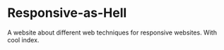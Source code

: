 # Responsive-as-Hell
A website about different web techniques for responsive websites. With cool index.
